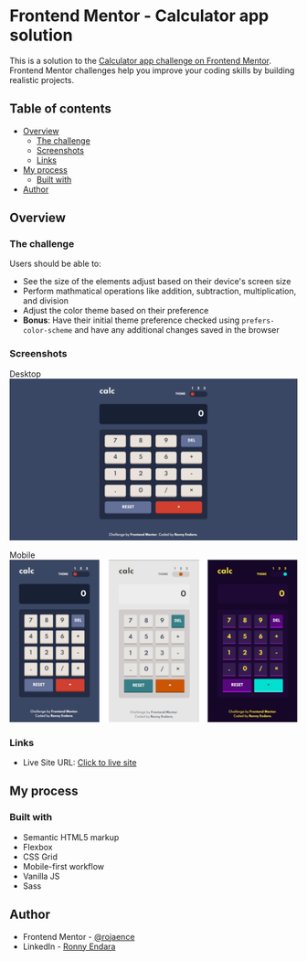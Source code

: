 # Frontend Mentor - Calculator app solution

This is a solution to the [Calculator app challenge on Frontend Mentor](https://www.frontendmentor.io/challenges/calculator-app-9lteq5N29). Frontend Mentor challenges help you improve your coding skills by building realistic projects. 

## Table of contents

- [Overview](#overview)
  - [The challenge](#the-challenge)
  - [Screenshots](#screenshots)
  - [Links](#links)
- [My process](#my-process)
  - [Built with](#built-with)
- [Author](#author)

## Overview

### The challenge

Users should be able to:

- See the size of the elements adjust based on their device's screen size
- Perform mathmatical operations like addition, subtraction, multiplication, and division
- Adjust the color theme based on their preference
- **Bonus**: Have their initial theme preference checked using `prefers-color-scheme` and have any additional changes saved in the browser

### Screenshots

Desktop
![](./assets/screenshots/screenshot_desktop.png)  
  
Mobile  
![](./assets/screenshots/screenshot_mobile.png)  


### Links

- Live Site URL: [Click to live site](https://rojaence.github.io/FrontendMentor-Challenges/calculator-app/)

## My process

### Built with

- Semantic HTML5 markup
- Flexbox
- CSS Grid
- Mobile-first workflow
- Vanilla JS
- Sass

## Author

- Frontend Mentor - [@rojaence](https://www.frontendmentor.io/profile/rojaence)
- LinkedIn - [Ronny Endara](https://www.linkedin.com/in/ronny-endara)
